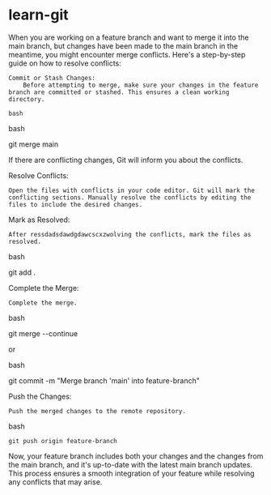 # learn-git

When you are working on a feature branch and want to merge it into the main branch, but changes have been made to the main branch in the meantime, you might encounter merge conflicts. Here's a step-by-step guide on how to resolve conflicts:

    Commit or Stash Changes:
        Before attempting to merge, make sure your changes in the feature branch are committed or stashed. This ensures a clean working directory.

    bash


bash

git merge main

If there are conflicting changes, Git will inform you about the conflicts.

Resolve Conflicts:

    Open the files with conflicts in your code editor. Git will mark the conflicting sections. Manually resolve the conflicts by editing the files to include the desired changes.

Mark as Resolved:

    After ressdadsdawdgdawcscxzwolving the conflicts, mark the files as resolved.

bash

git add .

Complete the Merge:

    Complete the merge.

bash

git merge --continue

or

bash

git commit -m "Merge branch 'main' into feature-branch"

Push the Changes:

    Push the merged changes to the remote repository.

bash

    git push origin feature-branch

Now, your feature branch includes both your changes and the changes from the main branch, and it's up-to-date with the latest main branch updates. This process ensures a smooth integration of your feature while resolving any conflicts that may arise.